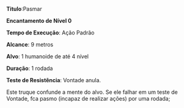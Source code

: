 **Titulo**:Pasmar

**Encantamento de Nível 0**

**Tempo de Execução**: Ação Padrão

**Alcance**: 9 metros

**Alvo**: 1 humanoide de até 4 nível

**Duração**: 1 rodada

**Teste de Resistência**: Vontade anula.

Este truque confunde a mente do alvo. Se ele falhar em um teste de Vontade,
fca pasmo (incapaz de realizar ações) por uma rodada;